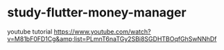 # study-flutter-money-manager
youtube tutorial  https://www.youtube.com/watch?v=M81bF0FD1Cg&amp;list=PLmnT6naTGy2SBi8SGDHTBOqfGhSwNNhDf
